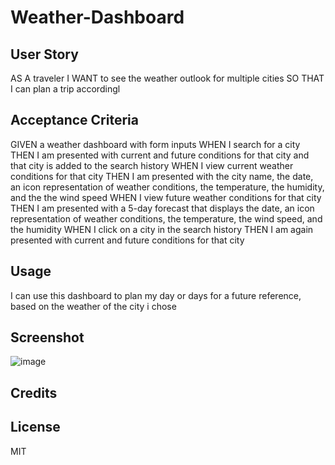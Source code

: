 # Weather-Dashboard

## User Story
AS A traveler
I WANT to see the weather outlook for multiple cities
SO THAT I can plan a trip accordingl

## Acceptance Criteria

GIVEN a weather dashboard with form inputs
WHEN I search for a city
THEN I am presented with current and future conditions for that city and that city is added to the search history
WHEN I view current weather conditions for that city
THEN I am presented with the city name, the date, an icon representation of weather conditions, the temperature, the humidity, and the the wind speed
WHEN I view future weather conditions for that city
THEN I am presented with a 5-day forecast that displays the date, an icon representation of weather conditions, the temperature, the wind speed, and the humidity
WHEN I click on a city in the search history
THEN I am again presented with current and future conditions for that city

## Usage

I can use this dashboard to plan my day or days for a future reference, based on the weather of the city i chose

## Screenshot

![image](https://github.com/AlvinJoyner/Weather-Dashboard/assets/124743421/ef51f42d-425c-4d3d-aea9-c3a85651f272)



## Credits




## License
MIT
